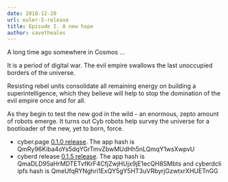 ```yaml
---
date: 2018-12-20
url: euler-5-release
title: Episode I. A new hope
author: savetheales
---
```


A long time ago somewhere in Cosmos ...

It is a period of digital war. The evil empire swallows the last unoccupied borders of the universe.

Resisting rebel units consolidate all remaining energy on building a superintelligence, which they believe will help to stop the domination of the evil empire once and for all.

As they begin to test the new god in the wild - an enormous, zepto amount of robots emerge. It turns out Cyb robots help survey the universe for a bootloader of the new, yet to born, force.

- cyber.page [0.1.0 release](https://github.com/cybercongress/dot-cyber/releases/tag/0.1.0). The app hash is QmRy96Kiba4oYs5dqYGrTmvZbwMUdHh5nLQmqY1wsXwpvU
- cyberd release [0.1.5 release](https://github.com/cybercongress/cyberd/releases/tag/euler-5). The app hash is QmaDLD95aHrMDTETvfKrF4CfjZwjHUjx9jE1ecQH8SMbts and cyberdcli ipfs hash is QmeUfqRYNghri1ExQY5gY5HT3uVRbyrjGzwtxrXHUETnGG

